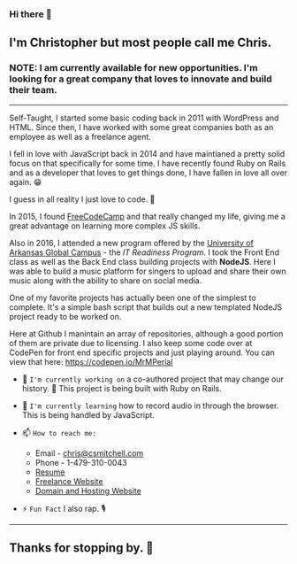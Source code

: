 ### Hi there 👋
## I'm Christopher but most people call me Chris.

### NOTE: I am currently available for new opportunities. I'm looking for a great company that loves to innovate and build their team.

---

Self-Taught, I started some basic coding back in 2011 with WordPress and HTML. Since then, I have worked with some great companies both as an employee as well as a freelance agent.

I fell in love with JavaScript back in 2014 and have maintianed a pretty solid focus on that specifically for some time. I have recently found Ruby on Rails and as a developer that loves to get things done, I have fallen in love all over again. 😁

I guess in all reality I just love to code. 🤍

In 2015, I found [FreeCodeCamp](https://freecodecamp.org) and that really changed my life, giving me a great advantage on learning more complex JS skills.

Also in 2016, I attended a new program offered by the [University of Arkansas Global Campus](https://training.uark.edu) - the _IT Readiness Program_. I took the Front End class as well as the Back End class building projects with **NodeJS**. Here I was able to build a music platform for singers to upload and share their own music along with the ability to share on social media.

One of my favorite projects has actually been one of the simplest to complete. It's a simple bash script that builds out a new templated NodeJS project ready to be worked on.

Here at Github I manintain an array of repositories, although a good portion of them are private due to licensing. I also keep some code over at CodePen for front end specific projects and just playing around. You can view that here: https://codepen.io/MrMPerial

- 🔭 `I'm currently working on` a co-authored project that may change our history. 🤯  This project is being built with Ruby on Rails.
- 🌱 `I'm currently learning` how to record audio in through the browser. This is being handled by JavaScript.
- 📫 `How to reach me:`

  - Email - chris@csmitchell.com
  - Phone - 1-479-310-0043
  - [Resume](http://resume.mperialwebsolutions.com)
  - [Freelance Website](https://mperialwebsolutions.com)
  - [Domain and Hosting Website](https://greenlithosting.com)

- ⚡ `Fun Fact` I also rap. 🎙️

---

## Thanks for stopping by. 👋

<!--
**MrMPerial/mrmperial** is a ✨ _special_ ✨ repository because its `README.md` (this file) appears on your GitHub profile.

Here are some ideas to get you started:

- 🔭 I’m currently working on ...
- 🌱 I’m currently learning ...
- 👯 I’m looking to collaborate on ...
- 🤔 I’m looking for help with ...
- 💬 Ask me about ...
- 📫 How to reach me: ...
- 😄 Pronouns: ...
- ⚡ Fun fact: ...
-->
